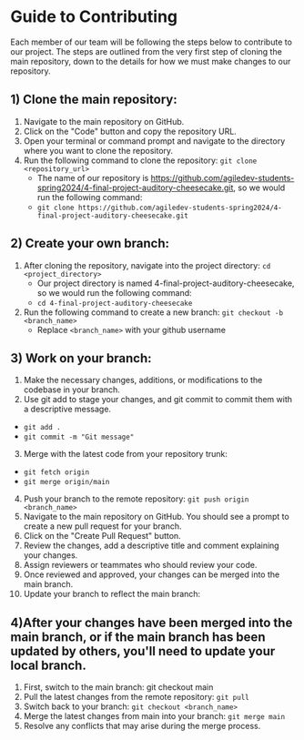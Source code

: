 # Guide to Contributing
Each member of our team will be following the steps below to contribute to our project. The steps are outlined from the very first step of cloning the main repository, down to the details for how we must make changes to our repository.

## 1) Clone the main repository:
1. Navigate to the main repository on GitHub.
2. Click on the "Code" button and copy the repository URL.
3. Open your terminal or command prompt and navigate to the directory where you want to clone the repository.
4. Run the following command to clone the repository: `git clone <repository_url>`
    - The name of our repository is https://github.com/agiledev-students-spring2024/4-final-project-auditory-cheesecake.git, so we would run the following command:
    - `git clone https://github.com/agiledev-students-spring2024/4-final-project-auditory-cheesecake.git`

## 2) Create your own branch:
1. After cloning the repository, navigate into the project directory: `cd <project_directory>`
    - Our project directory is named 4-final-project-auditory-cheesecake, so we would run the following command: 
    - `cd 4-final-project-auditory-cheesecake`
2. Run the following command to create a new branch: `git checkout -b <branch_name>`
    - Replace `<branch_name>` with your github username

## 3) Work on your branch:
1. Make the necessary changes, additions, or modifications to the codebase in your branch.
2. Use git add to stage your changes, and git commit to commit them with a descriptive message.
- `git add .`
- `git commit -m "Git message"`

3. Merge with the latest code from your repository trunk:
- `git fetch origin`
- `git merge origin/main`
4. Push your branch to the remote repository: `git push origin <branch_name>`
5. Navigate to the main repository on GitHub. You should see a prompt to create a new pull request for your branch.
6. Click on the "Create Pull Request" button.
7. Review the changes, add a descriptive title and comment explaining your changes.
8. Assign reviewers or teammates who should review your code.
9. Once reviewed and approved, your changes can be merged into the main branch.
10. Update your branch to reflect the main branch:

## 4)After your changes have been merged into the main branch, or if the main branch has been updated by others, you'll need to update your local branch.

1. First, switch to the main branch: git checkout main
2. Pull the latest changes from the remote repository: `git pull`
3. Switch back to your branch: `git checkout <branch_name>`
4. Merge the latest changes from main into your branch: `git merge main`
5. Resolve any conflicts that may arise during the merge process.